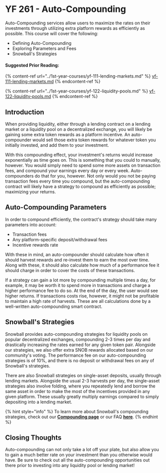 # YF 261 - Auto-Compounding

Auto-Compounding services allow users to maximize the rates on their investments through utilizing extra platform rewards as efficiently as possible. This course will cover the following:

* Defining Auto-Compounding
* Exploring Parameters and Fees
* Snowball's Strategies

#### Suggested Prior Reading:

{% content-ref url="../1st-year-courses/yf-111-lending-markets.md" %}
[yf-111-lending-markets.md](../1st-year-courses/yf-111-lending-markets.md)
{% endcontent-ref %}

{% content-ref url="../1st-year-courses/yf-122-liquidity-pools.md" %}
[yf-122-liquidity-pools.md](../1st-year-courses/yf-122-liquidity-pools.md)
{% endcontent-ref %}

## Introduction

When providing liquidity, either through a lending contract on a lending market or a liquidity pool on a decentralized exchange, you will likely be gaining some extra token rewards as a platform incentive. An auto-compounder would sell those extra token rewards for whatever token you initially invested, and add them to your investment.

With this compounding effect, your investment's returns would increase exponentially as time goes on. This is something that you could to manually, however. You would simply need to spend some more assets on transaction fees, and compound your earnings every day or every week. Auto-compounders do that for you, however. Not only would you not be paying transaction fees every time you compound, but the auto-compounding contract will likely have a strategy to compound as efficiently as possible; maximizing your returns.

## Auto-Compounding Parameters

In order to compound efficiently, the contract's strategy should take many parameters into account:

* Transaction fees
* Any platform-specific deposit/withdrawal fees
* Incentive rewards rate

With these in mind, an auto-compounder should calculate how often it should harvest rewards and re-invest them to earn the most over time. Along with these, it should also calculate how much of a performance fee it should charge in order to cover the costs of these transactions.

If a strategy can gain a lot more by compounding multiple times a day, for example, it may be worth it to spend more in transactions and charge a higher performance fee to do so. At the end of the day, the user would see higher returns. If transactions costs rise, however, it might not be profitable to maintain a high rate of harvests. These are all calculations done by a well-written auto-compounding smart contract.

## Snowball's Strategies

Snowball provides auto-compounding strategies for liquidity pools on popular decentralized exchanges, compounding 2-3 times per day and drastically increasing the rates earned for any given token pair. Alongside our strategies, we also offer extra SNOB rewards allocated based on our community's voting. The performance fee on our auto-compounding strategies is of 10%, and there is no deposit or withdrawal fees on any of Snowball's strategies.

There are also Snowball strategies on single-asset deposits, usually through lending markets. Alongside the usual 2-3 harvests per day, the single-asset strategies also involve folding, where you repeatedly lend and borrow the same asset in order to make the most of the incentives provided in any given platform. These usually greatly multiply earnings compared to simply depositing into a lending market.

{% hint style="info" %}
To learn more about Snowball's compounding strategies, check out our [**Compounding page**](https://docs.snowball.network/our-products/compounding) or our FAQ [**here**](https://docs.snowball.network/faq/compounding-faq).
{% endhint %}

## Closing Thoughts

Auto-compounding can not only take a lot off your plate, but also allow you to gain a much better rate on your investment than you otherwise would have. Be sure to check out all the auto-compounding opportunities out there prior to investing into any liquidity pool or lending market!
